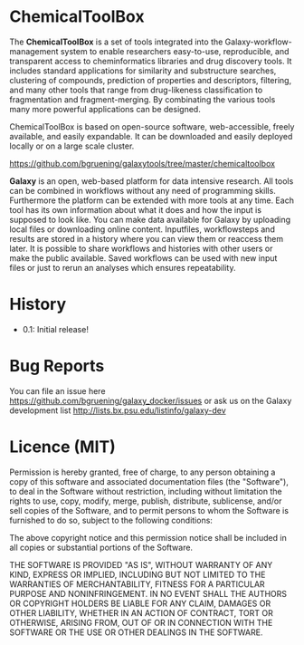 ChemicalToolBox
===============

The **ChemicalToolBox** is a set of tools integrated into the Galaxy-workflow-management system to enable researchers easy-to-use, reproducible, and transparent access to cheminformatics libraries and drug discovery tools. It includes standard applications for similarity and substructure searches, clustering of compounds, prediction of properties and descriptors, filtering, and many other tools that range from drug-likeness classification to fragmentation and fragment-merging. By combinating the various tools many more powerful applications can be designed.

ChemicalToolBox is based on open-source software, web-accessible, freely available, and easily expandable. It can be downloaded and easily deployed locally or on a large scale cluster.

https://github.com/bgruening/galaxytools/tree/master/chemicaltoolbox

**Galaxy** is an open, web-based platform for data intensive research. All tools can be combined in workflows without any need of programming skills. Furthermore the platform can be extended with more tools at any time. Each tool has its own information about what it does and how the input is supposed to look like. You can make data available for Galaxy by uploading local files or downloading online content. Inputfiles, workflowsteps and results are stored in a history where you can view them or reaccess them later. It is possible to share workflows and histories with other users or make the public available. Saved workflows can be used with new input files or just to rerun an analyses which ensures repeatability.


History
=======

 - 0.1: Initial release!


Bug Reports
===========

You can file an issue here https://github.com/bgruening/galaxy_docker/issues or ask
us on the Galaxy development list http://lists.bx.psu.edu/listinfo/galaxy-dev


Licence (MIT)
=============

Permission is hereby granted, free of charge, to any person obtaining a copy
of this software and associated documentation files (the "Software"), to deal
in the Software without restriction, including without limitation the rights
to use, copy, modify, merge, publish, distribute, sublicense, and/or sell
copies of the Software, and to permit persons to whom the Software is
furnished to do so, subject to the following conditions:

The above copyright notice and this permission notice shall be included in
all copies or substantial portions of the Software.

THE SOFTWARE IS PROVIDED "AS IS", WITHOUT WARRANTY OF ANY KIND, EXPRESS OR
IMPLIED, INCLUDING BUT NOT LIMITED TO THE WARRANTIES OF MERCHANTABILITY,
FITNESS FOR A PARTICULAR PURPOSE AND NONINFRINGEMENT. IN NO EVENT SHALL THE
AUTHORS OR COPYRIGHT HOLDERS BE LIABLE FOR ANY CLAIM, DAMAGES OR OTHER
LIABILITY, WHETHER IN AN ACTION OF CONTRACT, TORT OR OTHERWISE, ARISING FROM,
OUT OF OR IN CONNECTION WITH THE SOFTWARE OR THE USE OR OTHER DEALINGS IN
THE SOFTWARE.
